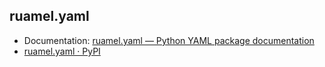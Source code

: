 ## ruamel.yaml

* Documentation: [ruamel.yaml — Python YAML package documentation](https://yaml.readthedocs.io/en/latest/)
* [ruamel.yaml · PyPI](https://pypi.org/project/ruamel.yaml/)
